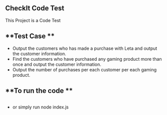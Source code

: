 
## CheckIt Code Test
This Project is a Code Test

## **Test Case **

- Output the customers who has made a purchase with Leta and output the customer information.
- Find the customers who have purchased any gaming product more than once and output the customer information.  
- Output the number of purchases per each customer per each gaming product.

## **To run the code **
```npm run start
```

- or simply run node index.js